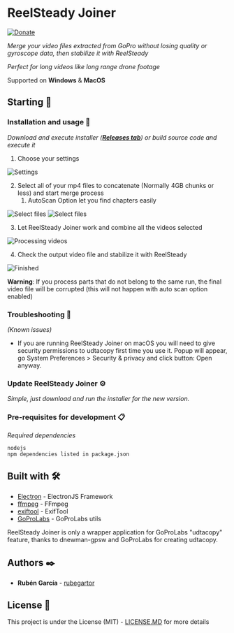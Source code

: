 # ReelSteady Joiner

[![Donate](https://img.shields.io/badge/Donate-PayPal-green.svg)](https://www.paypal.com/donate?hosted_button_id=P9JH3CF5DHEJW)

_Merge your video files extracted from GoPro without losing quality or gyroscope data, then stabilize it with ReelSteady_

_Perfect for long videos like long range drone footage_

Supported on **Windows** & **MacOS**

## Starting 🚀

### Installation and usage 🔧

_Download and execute installer (**[Releases tab](https://github.com/rubegartor/ReelSteady-Joiner/releases)**) or build source code and execute it_

1. Choose your settings

![Settings](https://i.imgur.com/FsEBUaB.png)

2. Select all of your mp4 files to concatenate (Normally 4GB chunks or less) and start merge process
   1. AutoScan Option let you find chapters easily

![Select files](https://i.imgur.com/Bv18QPR.png)
![Select files](https://i.imgur.com/iXB6pzW.png)


3. Let ReelSteady Joiner work and combine all the videos selected

![Processing videos](https://i.imgur.com/DN27x4R.png)


4. Check the output video file and stabilize it with ReelSteady

![Finished](https://i.imgur.com/rx6jk6W.png)

**Warning**: If you process parts that do not belong to the same run, the final video file will be corrupted (this will not happen with auto scan option enabled)

### Troubleshooting 🔎
_(Known issues)_

- If you are running ReelSteady Joiner on macOS you will need to give security permissions to udtacopy first time you use it.
  Popup will appear, go System Preferences > Security & privacy and click button: Open anyway.

### Update ReelSteady Joiner ⚙️

_Simple, just download and run the installer for the new version._

### Pre-requisites for development 📋

_Required dependencies_

```
nodejs
npm dependencies listed in package.json
```

## Built with 🛠️

* [Electron](https://www.electronjs.org/) - ElectronJS Framework
* [ffmpeg](http://ffmpeg.org/) - FFmpeg
* [exiftool](https://exiftool.org/) - ExifTool
* [GoProLabs](https://gopro.github.io/labs/) - GoProLabs utils

ReelSteady Joiner is only a wrapper application for GoProLabs "udtacopy" feature, thanks to dnewman-gpsw and GoProLabs for creating udtacopy.

## Authors ✒️

* **Rubén García** - [rubegartor](https://github.com/rubegartor)

## License 📄

This project is under the License (MIT) - [LICENSE.MD](LICENSE.MD) for more details
